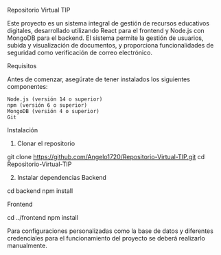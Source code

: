 Repositorio Virtual TIP

Este proyecto es un sistema integral de gestión de recursos educativos digitales, desarrollado utilizando React para el frontend y Node.js con MongoDB para el backend. El sistema permite la gestión de usuarios, subida y visualización de documentos, y proporciona funcionalidades de seguridad como verificación de correo electrónico.

Requisitos

Antes de comenzar, asegúrate de tener instalados los siguientes componentes:

    Node.js (versión 14 o superior)
    npm (versión 6 o superior)
    MongoDB (versión 4 o superior)
    Git

Instalación
1. Clonar el repositorio

git clone https://github.com/Angelo1720/Repositorio-Virtual-TIP.git
cd Repositorio-Virtual-TIP

2. Instalar dependencias
Backend

cd backend
npm install

Frontend

cd ../frontend
npm install

Para configuraciones personalizadas como la base de datos y diferentes credenciales para el funcionamiento del proyecto se deberá realizarlo manualmente.
